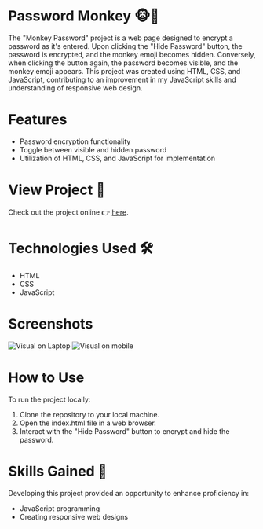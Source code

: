 # Password Monkey 🐵🙈

The "Monkey Password" project is a web page designed to encrypt a password as it's entered. Upon clicking the "Hide Password" button, the password is encrypted, and the monkey emoji becomes hidden. Conversely, when clicking the button again, the password becomes visible, and the monkey emoji appears. This project was created using HTML, CSS, and JavaScript, contributing to an improvement in my JavaScript skills and understanding of responsive web design.

# Features 
- Password encryption functionality
- Toggle between visible and hidden password
- Utilization of HTML, CSS, and JavaScript for implementation

# View Project 👀
Check out the project online 👉 [here](https://yd-savvydev.github.io/Password-Monkey/).

# Technologies Used 🛠
- HTML
- CSS
- JavaScript

# Screenshots
![Visual on Laptop](https://github.com/YD-SavvyDev/Monkey-Password/blob/main/Screenshots/visual-monkey-psw-laptop.png?raw=true)
![Visual on mobile](https://github.com/YD-SavvyDev/Monkey-Password/blob/main/Screenshots/visual-monkey-psw-iphone.png?raw=true)

# How to Use 
To run the project locally:

1. Clone the repository to your local machine.
2. Open the index.html file in a web browser.
3. Interact with the "Hide Password" button to encrypt and hide the password.

# Skills Gained 🌟
Developing this project provided an opportunity to enhance proficiency in:

- JavaScript programming
- Creating responsive web designs

